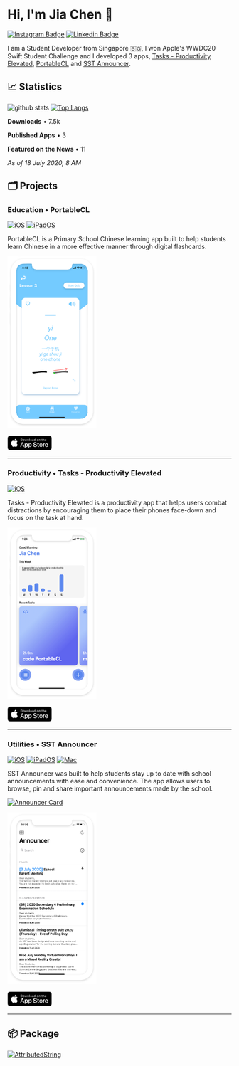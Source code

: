 # Hi, I'm Jia Chen 👋
[![Instagram Badge](https://img.shields.io/badge/-jiachenyee-e04156?style=flat-square&logo=Instagram&logoColor=white&link=http://instagram.com/jiachenyee/)](http://instagram.com/jiachenyee/) [![Linkedin Badge](https://img.shields.io/badge/-Jia%20Chen%20Yee-blue?style=flat-square&logo=Linkedin&logoColor=white&link=https://www.linkedin.com/in/jia-chen-yee/)](https://www.linkedin.com/in/jia-chen-yee/) 

I am a Student Developer from Singapore 🇸🇬, I won Apple's WWDC20 Swift Student Challenge and I developed 3 apps, [Tasks - Productivity Elevated](#productivity--tasks---productivity-elevated), [PortableCL](#education--portablecl) and [SST Announcer](#utilities--sst-announcer). 

## 📈 Statistics 
![github stats](https://github-readme-stats.vercel.app/api?username=jiachenyee&count_private=true) 
[![Top Langs](https://github-readme-stats.vercel.app/api/top-langs/?username=jiachenyee)](https://github.com/anuraghazra/github-readme-stats)

**Downloads** • 7.5k

**Published Apps** • 3

**Featured on the News** • 11

*As of 18 July 2020, 8 AM*


## 🗂 Projects
### Education • **PortableCL**
[![iOS](http://img.shields.io/badge/platform-iOS-blue.svg?style=flat-square)](https://developer.apple.com/iphone/index.action)
[![iPadOS](http://img.shields.io/badge/platform-iPadOS-blue.svg?style=flat-square)](https://developer.apple.com/ipad/)

PortableCL is a Primary School Chinese learning app built to help students learn Chinese in a more effective manner through digital flashcards. 

<img src="https://github.com/jiachenyee/jiachenyee/raw/master/Projects/portablecl.png" width="200">

[<img src="https://github.com/jiachenyee/jiachenyee/raw/master/Assets/AppStore.svg" width="100">](https://apps.apple.com/sg/app/portablecl/id1389024983)

---

### Productivity • **Tasks - Productivity Elevated**
[![iOS](http://img.shields.io/badge/platform-iOS-blue.svg?style=flat-square)](https://developer.apple.com/iphone/index.action)

Tasks - Productivity Elevated is a productivity app that helps users combat distractions by encouraging them to place their phones face-down and focus on the task at hand. 
 
<img src="https://github.com/jiachenyee/jiachenyee/raw/master/Projects/tasks.png" width="200">

[<img src="https://github.com/jiachenyee/jiachenyee/raw/master/Assets/AppStore.svg" width="100">](https://apps.apple.com/sg/app/tasks-productivity-elevated/id1440454388)

---

### Utilities • **SST Announcer**
[![iOS](http://img.shields.io/badge/platform-iOS-blue.svg?style=flat-square)](https://developer.apple.com/iphone/index.action)
[![iPadOS](http://img.shields.io/badge/platform-iPadOS-blue.svg?style=flat-square)](https://developer.apple.com/ipad/)
[![Mac](http://img.shields.io/badge/platform-MacOS-blue.svg?style=flat-square)](https://developer.apple.com/mac-catalyst/)

SST Announcer was built to help students stay up to date with school announcements with ease and convenience. The app allows users to browse, pin and share important announcements made by the school. 
 
[![Announcer Card](https://github-readme-stats.vercel.app/api/pin/?username=sst-inc&repo=SST-Announcer-iOS)](https://github.com/sst-inc/SST-Announcer-iOS/)
 
<img src="https://github.com/jiachenyee/jiachenyee/raw/master/Projects/announcer.png" width="200">

[<img src="https://github.com/jiachenyee/jiachenyee/raw/master/Assets/AppStore.svg" width="100">](https://apps.apple.com/sg/app/sst-announcer/id683929182)

---

## 📦 Package
[![AttributedString](https://github-readme-stats.vercel.app/api/pin/?username=jiachenyee&repo=AttributedString)](https://github.com/jiachenyee/AttributedString/)
